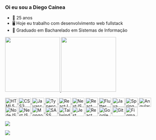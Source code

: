 ### Oi eu sou a Diego Cainea
- 🔭 25 anos
- 🖥️ Hoje eu trabalho com desenvolvimento web fullstack 
- 🌱 Graduado em Bacharelado em Sistemas de Informação
<div>
  <a href="https://github.com/DCaiena">
  <img height="180em" src="https://github-readme-stats.vercel.app/api?username=cerry0101&show_icons=true&theme=dracula&include_all_commits=true&count_private=true"/>
  <img height="180em" src="https://github-readme-stats.vercel.app/api/top-langs/?username=cerry0101&layout=compact&langs_count=16&theme=dracula"/>
</div>

<div style="display: inline_block"><br> 
<!-- Linguagens -->
<img align="center" alt="HTML5" height="30" width="40" src="https://cdn.jsdelivr.net/gh/devicons/devicon/icons/html5/html5-original.svg" />
<img align="center" alt="CSS3" height="30" width="40" src="https://cdn.jsdelivr.net/gh/devicons/devicon/icons/css3/css3-original.svg" />
<img align="center" alt="Javascript" height="30" width="40" src="https://cdn.jsdelivr.net/gh/devicons/devicon/icons/javascript/javascript-original.svg" />
<img align="center" alt="Typescript" height="30" width="40" src="https://cdn.jsdelivr.net/gh/devicons/devicon/icons/typescript/typescript-original.svg" />

<!-- Frameworks e libs -->
<img align="center" alt="ReactJS" height="30" width="40" src="https://cdn.jsdelivr.net/gh/devicons/devicon/icons/react/react-original.svg" />
<img align="center" alt="NextJS" height="30" width="40" src="https://cdn.jsdelivr.net/gh/devicons/devicon/icons/nextjs/nextjs-original.svg" />
<img align="center" alt="React Native" height="30" width="40" src="https://cdn.jsdelivr.net/gh/devicons/devicon/icons/react/react-original.svg" />
<img align="center" alt="Flutter" height="30" width="40" src="https://cdn.jsdelivr.net/gh/devicons/devicon/icons/flutter/flutter-original.svg" />

<!-- Backend -->
<img align="center" alt="Java" height="30" width="40" src="https://cdn.jsdelivr.net/gh/devicons/devicon/icons/java/java-original.svg" />
<img align="center" alt="Spring" height="30" width="40" src="https://cdn.jsdelivr.net/gh/devicons/devicon/icons/spring/spring-original.svg" />
<img align="center" alt="Angular" height="30" width="40" src="https://cdn.jsdelivr.net/gh/devicons/devicon/icons/angularjs/angularjs-original.svg" />
<img align="center" alt="NodeJS" height="30" width="40" src="https://cdn.jsdelivr.net/gh/devicons/devicon/icons/nodejs/nodejs-original.svg" />
<img align="center" alt="NestJS" height="30" width="40" src="https://cdn.jsdelivr.net/gh/devicons/devicon/icons/nestjs/nestjs-plain.svg" />

<!-- Banco de dados -->
<img align="center" alt="MongoDB" height="30" width="40" src="https://cdn.jsdelivr.net/gh/devicons/devicon/icons/mongodb/mongodb-original.svg" />

<!-- Estilização -->
<img align="center" alt="SASS" height="30" width="40" src="https://cdn.jsdelivr.net/gh/devicons/devicon/icons/sass/sass-original.svg" />
<img align="center" alt="TailwindCSS" height="30" width="40" src="https://cdn.jsdelivr.net/gh/devicons/devicon/icons/tailwindcss/tailwindcss-original.svg" />

<!-- Testes -->
<img align="center" alt="Jest" height="30" width="40" src="https://cdn.jsdelivr.net/gh/devicons/devicon/icons/jest/jest-plain.svg" />
<img align="center" alt="React Testing Library" height="30" width="40" src="https://testing-library.com/img/octopus-128x128.png" />

<!-- Cloud -->
<img align="center" alt="Google Cloud" height="30" width="40" src="https://cdn.jsdelivr.net/gh/devicons/devicon/icons/googlecloud/googlecloud-original.svg" />

<!-- Versionamento -->
<img align="center" alt="Git" height="30" width="40" src="https://cdn.jsdelivr.net/gh/devicons/devicon/icons/git/git-original.svg" />

<!-- UI/UX -->
<img align="center" alt="Figma" height="30" width="40" src="https://cdn.jsdelivr.net/gh/devicons/devicon/icons/figma/figma-original.svg" />

                                                                                                                                                   
</div>
<br>
<div>
  <a href="www.linkedin.com/in/diegocaiena" target="_blank"><img src="https://img.shields.io/badge/LinkedIn-0077B5?style=for-the-badge&logo=linkedin&logoColor=white" target="_blank"></a>
       
  <a href="https://www.instagram.com/caiena.js/" target="_blank"><img src="https://img.shields.io/badge/Instagram-E4405F?style=for-the-badge&logo=instagram&logoColor=white" target="_blank"></a> 
 
  
</div>

</div>
